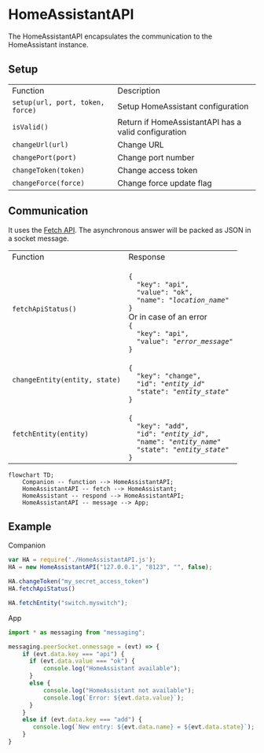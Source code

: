# HomeAssistantAPI

The HomeAssistantAPI encapsulates the communication to the HomeAssistant instance.

## Setup

<table>
  <ti>
    <td>Function</td>
    <td>Description</td>
  </ti>
  <tr>
    <td><code>setup(url, port, token, force)</code></td>
    <td>Setup HomeAssistant configuration</td>
  </tr>
  <tr>
    <td><code>isValid()</code></td>
    <td>Return if HomeAssistantAPI has a valid configuration</td>
  </tr>
  <tr>
    <td><code>changeUrl(url)</code></td>
    <td>Change URL</td>
  </tr>
  <tr>
    <td><code>changePort(port)</code></td>
    <td>Change port number</td>
  </tr>
  <tr>
    <td><code>changeToken(token)</code></td>
    <td>Change access token</td>
  </tr>
  <tr>
    <td><code>changeForce(force)</code></td>
    <td>Change force update flag</td>
  </tr>
</table>

## Communication

It uses the [Fetch API](https://dev.fitbit.com/build/reference/companion-api/fetch/).
The asynchronous answer will be packed as JSON in a socket message.

<table>
  <ti>
    <td>Function</td>
    <td>Response</td>
  </ti>
  <tr>
    <td><code>fetchApiStatus()</code></td>
    <td>
<code>
{
  "key": "api",
  "value": "ok",
  "name": "<i>location_name</i>"
}
</code>
      Or in case of an error
<code>
{
  "key": "api",
  "value": "<i>error_message</i>"
}
</code>
    </td>
  </tr>
  <tr>
    <td><code>changeEntity(entity, state)</code></td>
    <td>
<code>
{
  "key": "change",
  "id": "<i>entity_id</i>"
  "state": "<i>entity_state</i>"
}
</code>
    </td>
  </tr>
  <tr>
    <td><code>fetchEntity(entity)</code></td>
    <td>
<code>
{
  "key": "add",
  "id": "<i>entity_id</i>",
  "name": "<i>entity_name</i>"
  "state": "<i>entity_state</i>"
}
</code>
    </td>
  </tr>
</table>

```mermaid
flowchart TD;
    Companion -- function --> HomeAssistantAPI;
    HomeAssistantAPI -- fetch --> HomeAssistant;
    HomeAssistant -- respond --> HomeAssistantAPI;
    HomeAssistantAPI -- message --> App;
```

## Example

Companion
```js
var HA = require('./HomeAssistantAPI.js');
HA = new HomeAssistantAPI("127.0.0.1", "8123", "", false);

HA.changeToken("my_secret_access_token")
HA.fetchApiStatus()

HA.fetchEntity("switch.myswitch");
```

App
```js
import * as messaging from "messaging";

messaging.peerSocket.onmessage = (evt) => {
    if (evt.data.key === "api") {
      if (evt.data.value === "ok") {
          console.log("HomeAssistant available");
      }
      else {
          console.log("HomeAssistant not available");
          console.log(`Error: ${evt.data.value}`);
      }
    }
    else if (evt.data.key === "add") {
       console.log(`New entry: ${evt.data.name} = ${evt.data.state}`);
    }
}
```
